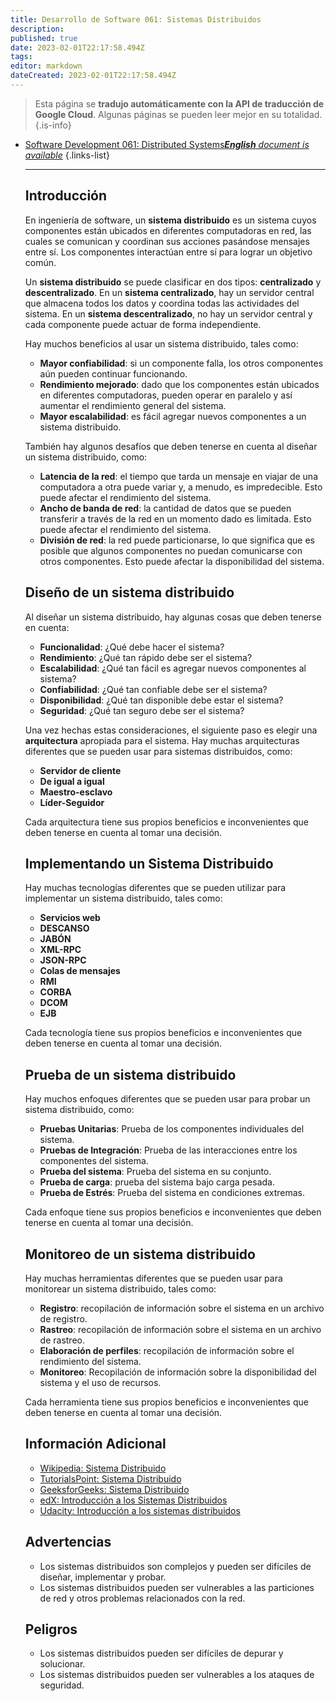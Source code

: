 ```yaml
---
title: Desarrollo de Software 061: Sistemas Distribuidos
description: 
published: true
date: 2023-02-01T22:17:58.494Z
tags: 
editor: markdown
dateCreated: 2023-02-01T22:17:58.494Z
---
```


> Esta página se **tradujo automáticamente con la API de traducción de Google Cloud**.
Algunas páginas se pueden leer mejor en su totalidad.{.is-info}



- [Software Development 061: Distributed Systems***English** document is available*](/en/Knowledge-base/Software-Development/Learning/software-development-061-distributed-systems)
{.links-list}

  
  - - -
  
  ## Introducción
  
  En ingeniería de software, un **sistema distribuido** es un sistema cuyos componentes están ubicados en diferentes computadoras en red, las cuales se comunican y coordinan sus acciones pasándose mensajes entre sí. Los componentes interactúan entre sí para lograr un objetivo común.
  
  Un **sistema distribuido** se puede clasificar en dos tipos: **centralizado** y **descentralizado**. En un **sistema centralizado**, hay un servidor central que almacena todos los datos y coordina todas las actividades del sistema. En un **sistema descentralizado**, no hay un servidor central y cada componente puede actuar de forma independiente.
  
  Hay muchos beneficios al usar un sistema distribuido, tales como:
  
  - **Mayor confiabilidad**: si un componente falla, los otros componentes aún pueden continuar funcionando.
  - **Rendimiento mejorado**: dado que los componentes están ubicados en diferentes computadoras, pueden operar en paralelo y así aumentar el rendimiento general del sistema.
  - **Mayor escalabilidad**: es fácil agregar nuevos componentes a un sistema distribuido.
  
  También hay algunos desafíos que deben tenerse en cuenta al diseñar un sistema distribuido, como:
  
  - **Latencia de la red**: el tiempo que tarda un mensaje en viajar de una computadora a otra puede variar y, a menudo, es impredecible. Esto puede afectar el rendimiento del sistema.
  - **Ancho de banda de red**: la cantidad de datos que se pueden transferir a través de la red en un momento dado es limitada. Esto puede afectar el rendimiento del sistema.
  - **División de red**: la red puede particionarse, lo que significa que es posible que algunos componentes no puedan comunicarse con otros componentes. Esto puede afectar la disponibilidad del sistema.
  
  ## Diseño de un sistema distribuido
  
  Al diseñar un sistema distribuido, hay algunas cosas que deben tenerse en cuenta:
  
  - **Funcionalidad**: ¿Qué debe hacer el sistema?
  - **Rendimiento**: ¿Qué tan rápido debe ser el sistema?
  - **Escalabilidad**: ¿Qué tan fácil es agregar nuevos componentes al sistema?
  - **Confiabilidad**: ¿Qué tan confiable debe ser el sistema?
  - **Disponibilidad**: ¿Qué tan disponible debe estar el sistema?
  - **Seguridad**: ¿Qué tan seguro debe ser el sistema?
  
  Una vez hechas estas consideraciones, el siguiente paso es elegir una **arquitectura** apropiada para el sistema. Hay muchas arquitecturas diferentes que se pueden usar para sistemas distribuidos, como:
  
  - **Servidor de cliente**
  - **De igual a igual**
  - **Maestro-esclavo**
  - **Líder-Seguidor**
  
  Cada arquitectura tiene sus propios beneficios e inconvenientes que deben tenerse en cuenta al tomar una decisión.
  
  ## Implementando un Sistema Distribuido
  
  Hay muchas tecnologías diferentes que se pueden utilizar para implementar un sistema distribuido, tales como:
  
  - **Servicios web**
  - **DESCANSO**
  - **JABÓN**
  - **XML-RPC**
  - **JSON-RPC**
  - **Colas de mensajes**
  - **RMI**
  - **CORBA**
  - **DCOM**
  - **EJB**
  
  Cada tecnología tiene sus propios beneficios e inconvenientes que deben tenerse en cuenta al tomar una decisión.
  
  ## Prueba de un sistema distribuido
  
  Hay muchos enfoques diferentes que se pueden usar para probar un sistema distribuido, como:
  
  - **Pruebas Unitarias**: Prueba de los componentes individuales del sistema.
  - **Pruebas de Integración**: Prueba de las interacciones entre los componentes del sistema.
  - **Prueba del sistema**: Prueba del sistema en su conjunto.
  - **Prueba de carga**: prueba del sistema bajo carga pesada.
  - **Prueba de Estrés**: Prueba del sistema en condiciones extremas.
  
  Cada enfoque tiene sus propios beneficios e inconvenientes que deben tenerse en cuenta al tomar una decisión.
  
  ## Monitoreo de un sistema distribuido
  
  Hay muchas herramientas diferentes que se pueden usar para monitorear un sistema distribuido, tales como:
  
  - **Registro**: recopilación de información sobre el sistema en un archivo de registro.
  - **Rastreo**: recopilación de información sobre el sistema en un archivo de rastreo.
  - **Elaboración de perfiles**: recopilación de información sobre el rendimiento del sistema.
  - **Monitoreo**: Recopilación de información sobre la disponibilidad del sistema y el uso de recursos.
  
  Cada herramienta tiene sus propios beneficios e inconvenientes que deben tenerse en cuenta al tomar una decisión.
  
  ## Información Adicional
  
  - [Wikipedia: Sistema Distribuido](https://en.wikipedia.org/wiki/Distributed_system)
  - [TutorialsPoint: Sistema Distribuido](https://www.tutorialspoint.com/distributed_systems/index.htm)
  - [GeeksforGeeks: Sistema Distribuido](https://www.geeksforgeeks.org/distributed-systems/)
  - [edX: Introducción a los Sistemas Distribuidos](https://www.edx.org/course/introduction-distributed-systems-delftx-ds4ds)
  - [Udacity: Introducción a los sistemas distribuidos](https://www.udacity.com/course/intro-to-distributed-systems--ud615)
  
  ## Advertencias
  
  - Los sistemas distribuidos son complejos y pueden ser difíciles de diseñar, implementar y probar.
  - Los sistemas distribuidos pueden ser vulnerables a las particiones de red y otros problemas relacionados con la red.
  
  ## Peligros
  
  - Los sistemas distribuidos pueden ser difíciles de depurar y solucionar.
  - Los sistemas distribuidos pueden ser vulnerables a los ataques de seguridad.